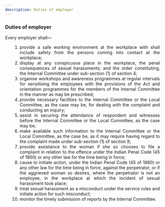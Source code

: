 ```yaml
---
description: Duties of employer
---
```


<style>
    ol.outer-list {
        list-style-type: lower-alpha;
    }
    ol.outer-list ol.inner-list {
        list-style-type: lower-alpha;
    }
</style>

### Duties of employer

<div style="text-align: justify">
Every employer shall—
<ol class="outer-list">
<ol class="innerlist">
    <li> provide a safe working environment at the workplace with shall include safety from the persons coming into contact at the workplace;
    <li> display at any conspicuous place in the workplace, the penal consequences of sexual harassments; and the order constituting, the Internal Committee under sub-section (1) of section 4;
    <li> organise workshops and awareness programmes at regular intervals for sensitising the employees with the provisions of the Act and orientation programmes for the members of the Internal Committee in the manner as may be prescribed;
    <li> provide necessary facilities to the Internal Committee or the Local Committee, as the case may be, for dealing with the complaint and conducting an inquiry;
    <li> assist in securing the attendance of respondent and witnesses before the Internal Committee or the Local Committee, as the case may be;
    <li> make available such information to the Internal Committee or the Local Committee, as the case be, as it may require having regard to the complaint made under sub-section (1) of section 9;
    <li> provide assistance to the woman if she so chooses to file a complaint in relation to the offence under the Indian Penal Code (45 of 1860) or any other law for the time being in force;
    <li> cause to initiate action, under the Indian Penal Code (45 of 1860) or any other law for the time being in force, against the perpetrator, or if the aggrieved woman so desires, where the perpetrator is not an employee, in the workplace at which the incident of sexual harassment took place;
    <li> treat sexual harassment as a misconduct under the service rules and initiate action for such misconduct;
    <li> monitor the timely submission of reports by the Internal Committee.
</ol>
